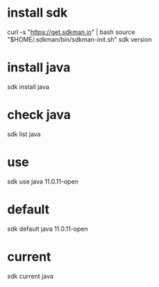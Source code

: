 # install sdk
curl -s "https://get.sdkman.io" | bash
source "$HOME/.sdkman/bin/sdkman-init.sh"
sdk version

# install java
sdk install java

# check java
sdk list java

# use
sdk use java 11.0.11-open

# default
sdk default java 11.0.11-open

# current

sdk current java
